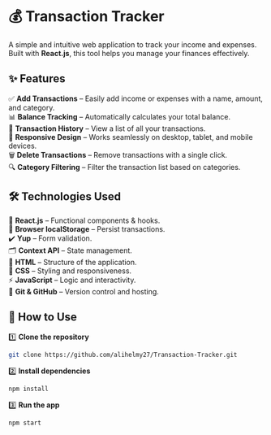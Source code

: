 # 💰 Transaction Tracker  

A simple and intuitive web application to track your income and expenses. Built with **React.js**, this tool helps you manage your finances effectively.  

## ✨ Features  

✅ **Add Transactions** – Easily add income or expenses with a name, amount, and category.  
📊 **Balance Tracking** – Automatically calculates your total balance.  
📜 **Transaction History** – View a list of all your transactions.  
📱 **Responsive Design** – Works seamlessly on desktop, tablet, and mobile devices.  
🗑️ **Delete Transactions** – Remove transactions with a single click.  
🔍 **Category Filtering** – Filter the transaction list based on categories.  

## 🛠️ Technologies Used  

🚀 **React.js** – Functional components & hooks.  
💾 **Browser localStorage** – Persist transactions.  
✔️ **Yup** – Form validation.  
🗂️ **Context API** – State management.  
📄 **HTML** – Structure of the application.  
🎨 **CSS** – Styling and responsiveness.  
⚡ **JavaScript** – Logic and interactivity.  
🔗 **Git & GitHub** – Version control and hosting.  

## 🚀 How to Use  

1️⃣ **Clone the repository**  
```bash
git clone https://github.com/alihelmy27/Transaction-Tracker.git
```

2️⃣ **Install dependencies**
```bash
npm install
```
3️⃣ **Run the app**
```bash
npm start
```
